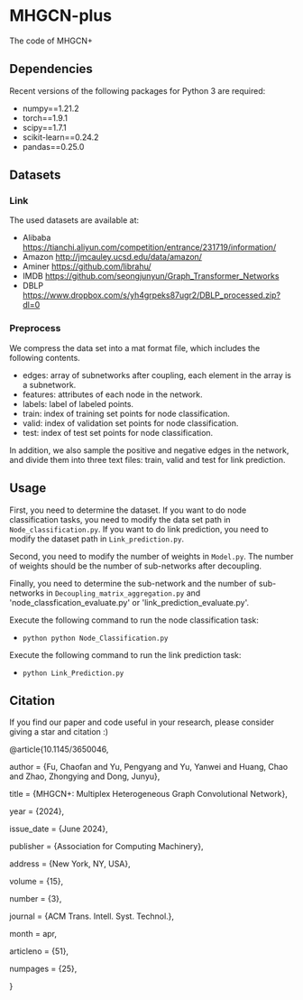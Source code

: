 # MHGCN-plus
The code of MHGCN+
## Dependencies
Recent versions of the following packages for Python 3 are required:
* numpy==1.21.2
* torch==1.9.1
* scipy==1.7.1
* scikit-learn==0.24.2
* pandas==0.25.0

## Datasets
### Link
The used datasets are available at:
* Alibaba https://tianchi.aliyun.com/competition/entrance/231719/information/
* Amazon http://jmcauley.ucsd.edu/data/amazon/
* Aminer https://github.com/librahu/
* IMDB https://github.com/seongjunyun/Graph_Transformer_Networks
* DBLP https://www.dropbox.com/s/yh4grpeks87ugr2/DBLP_processed.zip?dl=0

### Preprocess
We compress the data set into a mat format file, which includes the following contents.
* edges: array of subnetworks after coupling, each element in the array is a subnetwork.
* features: attributes of each node in the network.
* labels: label of labeled points.
* train: index of training set points for node classification. 
* valid: index of validation set points for node classification.
* test: index of test set points for node classification.

In addition, we also sample the positive and negative edges in the network, and divide them into three text files: train, valid and test for link prediction.

## Usage
First, you need to determine the dataset. If you want to do node classification tasks, you need to modify the data set path in `Node_classification.py`. If you want to do link prediction, you need to modify the dataset path in `Link_prediction.py`.

Second, you need to modify the number of weights in `Model.py`. The number of weights should be the number of sub-networks after decoupling.

Finally, you need to determine the sub-network and the number of sub-networks in `Decoupling_matrix_aggregation.py` and 'node_classfication_evaluate.py' or 'link_prediction_evaluate.py'.

Execute the following command to run the node classification task:

* `python python Node_Classification.py`

Execute the following command to run the link prediction task:

* `python Link_Prediction.py`

## Citation
If you find our paper and code useful in your research, please consider giving a star and citation :)

@article{10.1145/3650046,

author = {Fu, Chaofan and Yu, Pengyang and Yu, Yanwei and Huang, Chao and Zhao, Zhongying and Dong, Junyu},

title = {MHGCN+: Multiplex Heterogeneous Graph Convolutional Network},

year = {2024},

issue_date = {June 2024},

publisher = {Association for Computing Machinery},

address = {New York, NY, USA},

volume = {15},

number = {3},

journal = {ACM Trans. Intell. Syst. Technol.},

month = apr,

articleno = {51},

numpages = {25},

}

